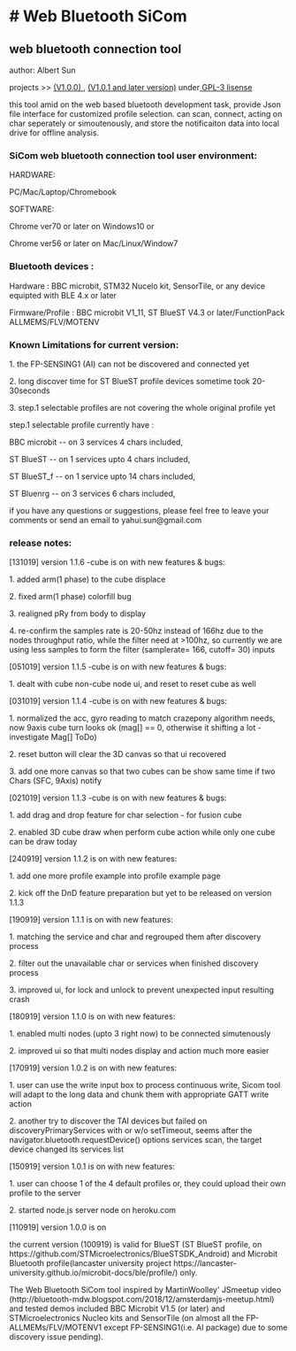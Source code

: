 <h1> # Web Bluetooth SiCom </h1>
<h2>web bluetooth connection tool</h2>
<p>author: Albert Sun </p>
<p>projects >> <a href=https://alberthinku.githut.io> (V1.0.0) </a>, <a href=https://sicomblue.herokuapp.com> (V1.0.1 and later version)</a> under<a href=license> GPL-3 lisense</a></p>


<p>this tool amid on the web based bluetooth development task, provide Json file interface for customized profile selection. can scan, connect, acting on char seperately or simoutenously, and store the notificaiton data into local drive for offline analysis.</p>

<h3>SiCom web bluetooth connection tool user environment:</h3>
<p>HARDWARE: 
<p>PC/Mac/Laptop/Chromebook</p>
<p>SOFTWARE: </p>
  <p>Chrome ver70 or later on Windows10 or</p>
  <p>Chrome ver56 or later on Mac/Linux/Window7</p>

<h3>Bluetooth devices : </h3>
<p>Hardware : BBC microbit, STM32 Nucelo kit, SensorTile, or any device equipted with BLE 4.x or later<p>
<p>Firmware/Profile : BBC microbit V1_11, ST BlueST V4.3 or later/FunctionPack ALLMEMS/FLV/MOTENV </p>

<h3>Known Limitations for current version:</h3>
<p>1. the FP-SENSING1 (AI) can not be discovered and connected yet</p>
<p>2. long discover time for ST BlueST profile devices sometime took 20-30seconds</p>
<p>3. step.1 selectable profiles are not covering the whole original profile yet </p>
<p>  step.1 selectable profile currently have :
<p>   BBC microbit -- on 3 services 4 chars included,
<p>  ST BlueST -- on 1 services upto 4 chars included,
<p>  ST BlueST_f -- on 1 service upto 14 chars included,
<p>  ST Bluenrg -- on 3 services 6 chars included,

<p>if you have any questions or suggestions, please feel free to leave your comments or send an email to yahui.sun@gmail.com</p>

<h3>release notes:</h3>

<p>[131019] version 1.1.6 -cube is on with new features & bugs:</p>
<p>1. added arm(1 phase) to the cube displace</p>
<p>2. fixed arm(1 phase) colorfill bug</p>
<p>3. realigned pRy from body to display</p>
<p>4. re-confirm the samples rate is 20-50hz instead of 166hz due to the nodes throughput ratio, while the filter need at >100hz, so currently we are using less samples to form the filter (samplerate= 166, cutoff= 30) inputs</p>

<p>[051019] version 1.1.5 -cube is on with new features & bugs:</p>
<p>1. dealt with cube non-cube node ui, and reset to reset cube as well</p>

<p>[031019] version 1.1.4 -cube is on with new features & bugs:</p>
<p>1. normalized the acc, gyro reading to match crazepony algorithm needs, now 9axis cube turn looks ok (mag[] == 0, otherwise it shifting a lot - investigate Mag[] ToDo)</p>
<p>2. reset button will clear the 3D canvas so that ui recovered</p>
<p>3. add one more canvas so that two cubes can be show same time if two Chars (SFC, 9Axis) notify</p>


<p>[021019] version 1.1.3 -cube is on with new features & bugs:</p>
<p>1. add drag and drop feature for char selection - for fusion cube</p>
<p>2. enabled 3D cube draw when perform cube action while only one cube can be draw today</p>


<p>[240919] version 1.1.2 is on with new features:</p>
<p>1. add one more profile example into profile example page</p>
<p>2. kick off the DnD feature preparation but yet to be released on version 1.1.3</p>

<p>[190919] version 1.1.1 is on with new features:</p>
<p>1. matching the service and char and regrouped them after discovery process</p>
<p>2. filter out the unavailable char or services when finished discovery process</p>
<p>3. improved ui, for lock and unlock to prevent unexpected input resulting crash</p>

<p>[180919] version 1.1.0 is on with new features:</p>
<p>1. enabled multi nodes (upto 3 right now) to be connected simutenously</p>
<p>2. improved ui so that multi nodes display and action much more easier</p>

<p>[170919] version 1.0.2 is on with new features:</p>
<p>1. user can use the write input box to process continuous write, Sicom tool will adapt to the long data and chunk them with appropriate GATT write action</p>
<p>2. another try to discover the TAI devices but failed on discoveryPrimaryServices with or w/o setTimeout, seems after the navigator.bluetooth.requestDevice() options services scan, the target device changed its services list</p>


<p>[150919] version 1.0.1 is on with new features:</p>
<p>1. user can choose 1 of the 4 default profiles or, they could upload their own profile to the server
<p>2. started node.js server node on heroku.com

<p>[110919] version 1.0.0 is on</p>
<p>the current version (100919) is valid for BlueST (ST BlueST profile, on https://github.com/STMicroelectronics/BlueSTSDK_Android) and Microbit Bluetooth profile(lancaster university project https://lancaster-university.github.io/microbit-docs/ble/profile/) only. 
<p>The Web Bluetooth SiCom tool inspired by MartinWoolley' JSmeetup video (http://bluetooth-mdw.blogspot.com/2018/12/amsterdamjs-meetup.html) and tested demos included BBC Microbit V1.5 (or later) and STMicroelectronics Nucleo kits and SensorTile (on almost all the FP-ALLMEMs/FLV/MOTENV1 except FP-SENSING1(i.e. AI package) due to some discovery issue pending).

<end>
